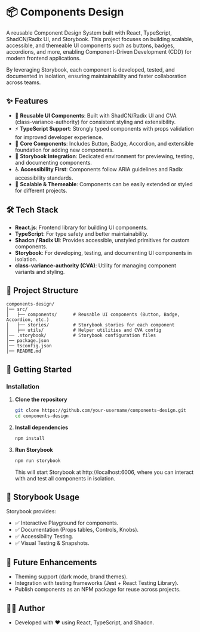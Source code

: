 # 📦 Components Design

A reusable Component Design System built with React, TypeScript, ShadCN/Radix UI, and Storybook.
This project focuses on building scalable, accessible, and themeable UI components such as buttons, badges, accordions, and more, enabling Component-Driven Development (CDD) for modern frontend applications.

By leveraging Storybook, each component is developed, tested, and documented in isolation, ensuring maintainability and faster collaboration across teams.

## ✨ Features

- 🎨 **Reusable UI Components**: Built with ShadCN/Radix UI and CVA (class-variance-authority) for consistent styling and extensibility.
- ⚡ **TypeScript Support**: Strongly typed components with props validation for improved developer experience.
- 🧩 **Core Components**: Includes Button, Badge, Accordion, and extensible foundation for adding new components.
- 📖 **Storybook Integration**: Dedicated environment for previewing, testing, and documenting components.
- ♿ **Accessibility First**: Components follow ARIA guidelines and Radix accessibility standards.
- 🚀 **Scalable & Themeable**: Components can be easily extended or styled for different projects.

## 🛠️ Tech Stack

- **React.js**: Frontend library for building UI components.
- **TypeScript**: For type safety and better maintainability.
- **Shadcn / Radix UI**: Provides accessible, unstyled primitives for custom components.
- **Storybook**: For developing, testing, and documenting UI components in isolation.
- **class-variance-authority (CVA)**: Utility for managing component variants and styling.

## 📁 Project Structure

```
components-design/
│── src/
│   ├── components/      # Reusable UI components (Button, Badge, Accordion, etc.)
│   ├── stories/         # Storybook stories for each component
│   ├── utils/           # Helper utilities and CVA config
│── .storybook/          # Storybook configuration files
│── package.json
│── tsconfig.json
│── README.md
```

## 🚀 Getting Started

### Installation

1. **Clone the repository**

   ```bash
   git clone https://github.com/your-username/components-design.git
   cd components-design
   ```

2. **Install dependencies**

   ```bash
   npm install
   ```

3. **Run Storybook**

   ```bash
   npm run storybook
   ```

   This will start Storybook at http://localhost:6006, where you can interact with and test all components in isolation.

## 📖 Storybook Usage

Storybook provides:

- ✅ Interactive Playground for components.
- ✅ Documentation (Props tables, Controls, Knobs).
- ✅ Accessibility Testing.
- ✅ Visual Testing & Snapshots.

## 🔮 Future Enhancements

- Theming support (dark mode, brand themes).
- Integration with testing frameworks (Jest + React Testing Library).
- Publish components as an NPM package for reuse across projects.

## 👨‍💻 Author

- Developed with ❤️ using React, TypeScript, and Shadcn.
